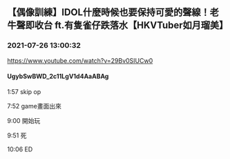 ## 【偶像訓練】IDOL什麼時候也要保持可愛的聲線！老牛聲即收台 ft.有隻雀仔跌落水【HKVTuber如月瑠美】
### 2021-07-26 13:00:32
https://www.youtube.com/watch?v=29Bv0SIUCw0
#### UgybSwBWD_2c11LgV1d4AaABAg
1:57 skip op

7:52 game畫面出來

9:00 開始玩

9:51 死

10:06 ED

